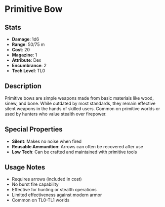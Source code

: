 # Primitive Bow

## Stats
- **Damage**: 1d6
- **Range**: 50/75 m
- **Cost**: 20
- **Magazine**: 1
- **Attribute**: Dex
- **Encumbrance**: 2
- **Tech Level**: TL0

## Description
Primitive bows are simple weapons made from basic materials like wood, sinew, and bone. While outdated by most standards, they remain effective silent weapons in the hands of skilled users. Common on primitive worlds or used by hunters who value stealth over firepower.

## Special Properties
- **Silent**: Makes no noise when fired
- **Reusable Ammunition**: Arrows can often be recovered after use
- **Low Tech**: Can be crafted and maintained with primitive tools

## Usage Notes
- Requires arrows (included in cost)
- No burst fire capability
- Effective for hunting or stealth operations
- Limited effectiveness against modern armor
- Common on TL0-TL1 worlds